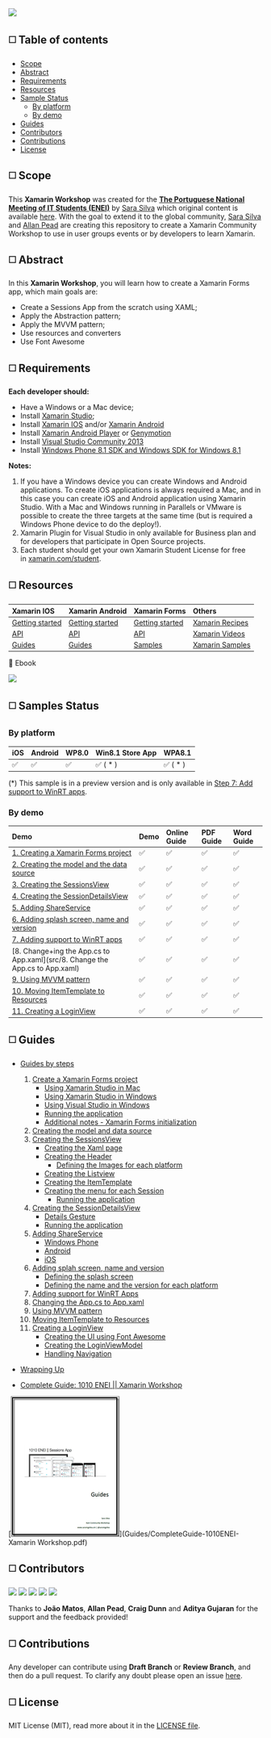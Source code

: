 <MTMarkdownOptions output='html4'>
	<a href=""><img src="http://s20.postimg.org/9g7rqt8t9/header.png"/></a>
</MTMarkdownOptions>


##  :white_medium_square: Table of contents
* [Scope](#white_medium_square-scope)
* [Abstract](#white_medium_square-abstract)
* [Requirements](#white_medium_square--requirements)
* [Resources](#white_medium_square--resources)
* [Sample Status](#white_medium_square-samples-status)
	* [By platform](#by-platform)
	* [By demo](#by-demo)
* [Guides](#white_medium_square-guides)
* [Contributors](#white_medium_square-contributors)
* [Contributions](#white_medium_square-contributions)
* [License](#white_medium_square-license)
 

##  :white_medium_square: Scope

This **Xamarin Workshop** was created for the [**The Portuguese National Meeting of IT Students (ENEI)**](http://enei.pt/) by [Sara Silva](https://twitter.com/saramgsilva) which original content is available [here](https://github.com/saramgsilva/XamarinWorkshop). With the goal to extend it to the global community, [Sara Silva](https://twitter.com/saramgsilva) and [Allan Pead](https://twitter.com/adpead) are creating this repository to create a Xamarin Community Workshop to use in user groups events or by developers to learn Xamarin.
 

##  :white_medium_square: Abstract

In this **Xamarin Workshop**, you will learn how to create a Xamarin Forms app, which main goals are:

- Create a Sessions App from the scratch using XAML;
- Apply the Abstraction pattern;
- Apply the MVVM pattern;
- Use resources and converters
- Use Font Awesome

## :white_medium_square:  Requirements


**Each developer should:**

* Have a Windows or a Mac device;
* Install [Xamarin Studio](http://xamarin.com/download);
* Install [Xamarin IOS](http://developer.xamarin.com/guides/ios/getting_started/installation/) and/or [Xamarin Android](http://developer.xamarin.com/guides/android/getting_started/installation/)
* Install [Xamarin Android Player](https://xamarin.com/android-player) or [Genymotion](https://www.genymotion.com/#!/)
* Install [Visual Studio Community 2013](https://www.visualstudio.com/en-us/news/vs2013-community-vs.aspx)
* Install [Windows Phone 8.1 SDK and Windows SDK for Windows 8.1](https://dev.windows.com/en-us/develop/downloads)


**Notes:**  

1. If you have a Windows device you can create Windows and Android applications. To create iOS applications is always required a Mac, and in this case you can create iOS and Android application using Xamarin Studio. With a Mac and Windows running in Parallels or VMware is possible to create the three targets at the same time (but is required a Windows Phone device to do the deploy!).
2. Xamarin Plugin for Visual Studio in only available for Business plan and for developers that participate in Open Source projects.
3. Each student should get your own Xamarin Student License for free in [xamarin.com/student](https://xamarin.com/student).



## :white_medium_square:  Resources

**Xamarin IOS** |  **Xamarin Android** | **Xamarin Forms**| **Others** |
:---------- | :------------------------ | :------------------------ |:------------------------ |
|[Getting started](http://developer.xamarin.com/guides/ios/getting_started/) | [Getting started](http://developer.xamarin.com/guides/android/getting_started/)|[Getting started](http://developer.xamarin.com/guides/cross-platform/xamarin-forms/)| [Xamarin Recipes](http://developer.xamarin.com/recipes/)
|[API](http://iosapi.xamarin.com/)|[ API](http://androidapi.xamarin.com/)|[API](http://api.xamarin.com/?link=N%3aXamarin.Forms)|[Xamarin Videos](http://developer.xamarin.com/videos/)
|[Guides](http://developer.xamarin.com/guides/ios/)|[Guides](http://developer.xamarin.com/guides/android/)|[Samples](https://github.com/xamarin/xamarin-forms-samples)| [Xamarin Samples](http://developer.xamarin.com/samples-all/)

:pushpin: Ebook

<MTMarkdownOptions output='html4'>
	<a href="http://developer.xamarin.com/guides/cross-platform/xamarin-forms/creating-mobile-apps-xamarin-forms/"><img src="http://developer.xamarin.com/guides/cross-platform/xamarin-forms/creating-mobile-apps-xamarin-forms/Images/Cover-Preview-sml.png" /></a>
</MTMarkdownOptions>


## :white_medium_square: Samples Status

### By platform

  **iOS**|  **Android** |  **WP8.0**  | **Win8.1 Store App**  |  **WPA8.1**  |
:---------- | :------------------------ | :------------------------ | :------------------------ | :------------------------ | 
:white_check_mark:  | :white_check_mark: | :white_check_mark: | :white_check_mark: ( * ) | :white_check_mark: ( * )

(*) This sample is in a preview version and is only available in [Step 7: Add support to WinRT apps](1010ENEI/7.%20Add%20support%20to%20WinRT%20apps).

### By demo

  **Demo** |  **Demo** |  **Online Guide**   | **PDF Guide**   | **Word Guide**   |
:---------- | :------------------------ | :------------------------ | :------------------------ | :------------------------ | 
[1. Creating a Xamarin Forms project](src/1.%20Create%20a%20Xamarin%20Forms%20project) | :white_check_mark: | :white_check_mark: | :white_check_mark: |  :white_check_mark: | 
[2. Creating the model and the data source](src/2.%20Create%20the%20model%20and%20data%20source) | :white_check_mark: | :white_check_mark: | :white_check_mark: |  :white_check_mark: | 
[3. Creating the SessionsView](src/3.%20Create%20the%20SessionsView) | :white_check_mark: | :white_check_mark: | :white_check_mark: |  :white_check_mark: | 
[4. Creating the SessionDetailsView](src/4.%20Create%20the%20SessionDetailsView) | :white_check_mark: | :white_check_mark: | :white_check_mark: |  :white_check_mark: | 
[5. Adding ShareService](src/5.%20Add%20ShareService) | :white_check_mark: | :white_check_mark: | :white_check_mark: |  :white_check_mark: | 
[6. Adding splash screen, name and version](src/6.%20Add%20splash%20screen%2C%20name%20and%20version) | :white_check_mark: | :white_check_mark: | :white_check_mark: |:white_check_mark: | 
[7. Adding support to WinRT apps](src/7.%20Add%20support%20to%20WinRT%20apps) | :white_check_mark: | :white_check_mark: | :white_check_mark: |  :white_check_mark: | 
[8. Change+ing the App.cs to App.xaml](src/8. Change the App.cs to App.xaml) | :white_check_mark: | :white_check_mark: | :white_check_mark: |  :white_check_mark: | 
[9. Using MVVM pattern](src/9.%20Use%20MVVM%20Pattern) | :white_check_mark: | :white_check_mark: | :white_check_mark: |  :white_check_mark: | 
[10. Moving ItemTemplate to Resources](src/10.%20Move%20ItemTemplate%20to%20Resources) | :white_check_mark: | :white_check_mark: | :white_check_mark: |  :white_check_mark: |
[11. Creating a LoginView](src/11.%20Create%20a%20LoginView) | :white_check_mark: | :white_check_mark: | :white_check_mark: |  :white_check_mark: |


## :white_medium_square: Guides

* [Guides by steps](Guides)
	1. [Create a Xamarin Forms project](Guides/1.%20Creating%20a%20Xamarin%20Forms%20project.md)
	    * [Using Xamarin Studio in Mac](Guides/1.%20Creating%20a%20Xamarin%20Forms%20project.md#using-xamarin-studio-in-mac)
		* [Using Xamarin Studio in Windows](Guides/1.%20Creating%20a%20Xamarin%20Forms%20project.md#using-xamarin-studio-in-windows)
		* [Using Visual Studio in Windows](Guides/1.%20Creating%20a%20Xamarin%20Forms%20project.md#using-visual-studio-in-windows)
		* [Running the application](Guides/1.%20Creating%20a%20Xamarin%20Forms%20project.md#running-the-application)
		* [Additional notes - Xamarin Forms initialization ](Guides/1.%20Creating%20a%20Xamarin%20Forms%20project.md#additional-notes---xamarin-forms-initialization)
	2. [Creating the model and data source](Guides/2.%20Creating%20the%20model%20and%20the%20data%20source.md)
	3. [Creating the SessionsView](Guides/3.%20Creating%20the%20SessionsView.md)
		* [Creating the Xaml page](Guides/3.%20Creating%20the%20SessionsView.md#create-the-xaml-page)
		* [Creating the Header](Guides/3.%20Creating%20the%20SessionsView.md#create-the-header) 
			* [Defining the Images for each platform](Guides/3.%20Creating%20the%20SessionsView.md#defining-the-images-for-each-platform)
		* [Creating the Listview](Guides/3.%20Creating%20the%20SessionsView.md#creating-the-listview)
		* [Creating the ItemTemplate](Guides/3.%20Creating%20the%20SessionsView.md#creating-the-itemtemplate)
		* [Creating the menu for each Session](Guides/3.%20Creating%20the%20SessionsView.md#creating-the-menu-for-each-session)
			* [Running the application](Guides/3.%20Creating%20the%20SessionsView.md#running-the-application-1)
	4. [Creating the SessionDetailsView](Guides/4.%20Creating%20the%20SessionDetailsView.md)
		* [Details Gesture](Guides/4.%20Creating%20the%20SessionDetailsView.md#the-details-gesture)
		* [Running the application](Guides/4.%20Creating%20the%20SessionDetailsView.md#running-the-application-2)
	5. [Adding ShareService](Guides/5.%20Adding%20ShareService.md)
	    * [Windows Phone](Guides/5.%20Adding%20ShareService.md#windows-phone)
		* [Android](Guides/5.%20Adding%20ShareService.md#android)
		* [iOS](Guides/5.%20Adding%20ShareService.md#ios)
	6. [Adding splah screen, name and version](Guides/6.%20Adding%20splash%20screen%2C%20name%20and%20version.md)
		* [Defining the splash screen](Guides/6.%20Adding%20splash%20screen%2C%20name%20and%20version.md#defining-the-splash-screen)
		* [Defining the name and the version for each platform](Guides/6.%20Adding%20splash%20screen%2C%20name%20and%20version.md#defining-the-name-and-the-version-for-each-platform)
	7. [Adding support for WinRT Apps](Guides/7.%20Adding%20support%20for%20WinRT%20Apps.md)
	8. [Changing the App.cs to App.xaml](Guides/8.%20Changing%20the%20App.cs%20to%20App.xaml.md)
	9. [Using MVVM pattern](Guides/9.%20Using%20MVVM%20pattern.md)
	10. [Moving ItemTemplate to Resources](Guides/10.%20Moving%20ItemTemplate%20to%20Resources.md)
	11. [Creating a LoginView](Guides/11.%20Creating%20a%20LoginView.md)
	    * [Creating the UI using Font Awesome](Guides/11.%20Creating%20a%20LoginView.md#creating-the-ui-using-font-awesome)
		* [Creating the LoginViewModel](Guides/11.%20Creating%20a%20LoginView.md#creating-the-loginviewmodel)
		* [Handling Navigation](Guides/11.%20Creating%20a%20LoginView.md#handling-navigation)
* [Wrapping Up](Guides/Wrapping%20Up.md)
	 
* [Complete Guide: 1010 ENEI || Xamarin Workshop](Guides/1010ENEIGuide.md)  

[![PDF Guide](Guides/ImagesForGuides/CoverGuides-small.png)](Guides/CompleteGuide-1010ENEI-Xamarin Workshop.pdf)


## :white_medium_square: Contributors

<MTMarkdownOptions output='html4'>
	<a href="https://twitter.com/saramgsilva"><img src="http://saramgsilva.github.io/NotificationHubs/images/Eu_400x400.png" height="50"/></a>
</MTMarkdownOptions><MTMarkdownOptions output='html4'>
	<a href="https://twitter.com/tritonpt"><img src="https://avatars3.githubusercontent.com/u/602268?v=3&s=460" height="50"/></a>
</MTMarkdownOptions>
<MTMarkdownOptions output='html4'>
	<a href="https://twitter.com/adpead"><img src="http://s20.postimg.org/407wb8del/image.jpg" height="50"/></a>
</MTMarkdownOptions>
<MTMarkdownOptions output='html4'>
	<a href="https://twitter.com/conceptdev"><img src="http://s20.postimg.org/fdufmfnx9/image.jpg" height="50"/></a>
</MTMarkdownOptions>
<MTMarkdownOptions output='html4'>
	<a href="https://twitter.com/agujaran"><img src="http://s20.postimg.org/fda7xyyn1/Gj_SBH2_HR_400x400.jpg" height="50"/></a>
</MTMarkdownOptions>

Thanks to **João Matos**, **Allan Pead**, **Craig Dunn** and **Aditya Gujaran** for the support and the feedback provided!


## :white_medium_square: Contributions

Any developer can contribute using **Draft Branch** or **Review Branch**, and then do a pull request. 
To clarify any doubt please open an issue [here](https://github.com/XamCommunityWorkshop/SessionsApp/issues).


## :white_medium_square: License


MIT License (MIT), read more about it in the [LICENSE file](https://raw.githubusercontent.com/saramgsilva/AMSToolkit/master/LICENSE.txt).
